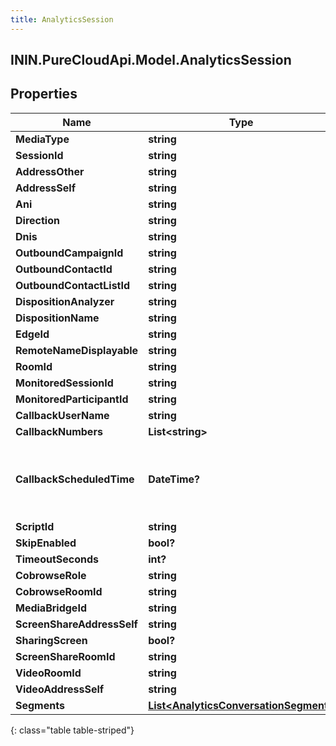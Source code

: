 ```yaml
---
title: AnalyticsSession
---
```

## ININ.PureCloudApi.Model.AnalyticsSession

## Properties

|Name | Type | Description | Notes|
|------------ | ------------- | ------------- | -------------|
| **MediaType** | **string** |  | [optional] |
| **SessionId** | **string** |  | [optional] |
| **AddressOther** | **string** |  | [optional] |
| **AddressSelf** | **string** |  | [optional] |
| **Ani** | **string** |  | [optional] |
| **Direction** | **string** |  | [optional] |
| **Dnis** | **string** |  | [optional] |
| **OutboundCampaignId** | **string** |  | [optional] |
| **OutboundContactId** | **string** |  | [optional] |
| **OutboundContactListId** | **string** |  | [optional] |
| **DispositionAnalyzer** | **string** |  | [optional] |
| **DispositionName** | **string** |  | [optional] |
| **EdgeId** | **string** |  | [optional] |
| **RemoteNameDisplayable** | **string** |  | [optional] |
| **RoomId** | **string** |  | [optional] |
| **MonitoredSessionId** | **string** |  | [optional] |
| **MonitoredParticipantId** | **string** |  | [optional] |
| **CallbackUserName** | **string** |  | [optional] |
| **CallbackNumbers** | **List&lt;string&gt;** |  | [optional] |
| **CallbackScheduledTime** | **DateTime?** | Date time is represented as an ISO-8601 string. For example: yyyy-MM-ddTHH:mm:ss.SSSZ | [optional] |
| **ScriptId** | **string** |  | [optional] |
| **SkipEnabled** | **bool?** |  | [optional] |
| **TimeoutSeconds** | **int?** |  | [optional] |
| **CobrowseRole** | **string** |  | [optional] |
| **CobrowseRoomId** | **string** |  | [optional] |
| **MediaBridgeId** | **string** |  | [optional] |
| **ScreenShareAddressSelf** | **string** |  | [optional] |
| **SharingScreen** | **bool?** |  | [optional] |
| **ScreenShareRoomId** | **string** |  | [optional] |
| **VideoRoomId** | **string** |  | [optional] |
| **VideoAddressSelf** | **string** |  | [optional] |
| **Segments** | [**List&lt;AnalyticsConversationSegment&gt;**](AnalyticsConversationSegment.html) |  | [optional] |
{: class="table table-striped"}


